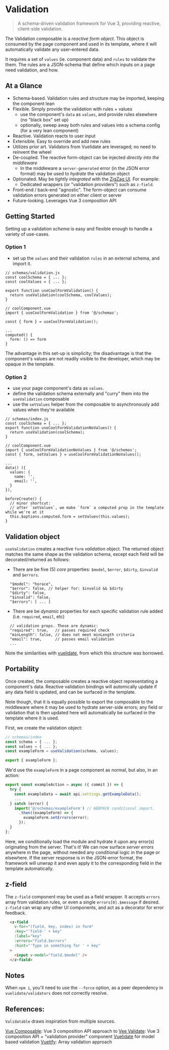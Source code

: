 # Validation

> A schema-driven validation framework for Vue 3, providing reactive, client-side validation.

The Validation composable is a _reactive form object_. This object is consumed by the page component and used in its template, where it will automatically validate any user-entered data.

It requires a set of `values` (ie. component data) and `rules` to validate the them. The rules are a JSON-schema that define which inputs on a page need validation, and how.

## At a Glance

- Schema-based. Validation rules and structure may be imported, keeping the component lean
- Flexible. Simply provide the validation with rules + values
  - use the component's `data` as `values`, and provide rules elsewhere (no "black box" set up)
  - optionally, sweep away both rules and values into a schema config (for a very lean component)
- Reactive. Validation reacts to user input
- Extensible. Easy to override and add new rules
- Utilizes prior art. Validators from Vuelidate are leveraged; no need to reinvent the wheel
- De-coupled. The reactive form-object can be injected _directly into the middleware_
  - In the middleware a `server-generated` error (in the JSON error format) may be used to _hydrate_ the validation object
- Optionated. May be _tightly integrated_ with the [ZigZag UI](https://github.com/apathetic/zigzag-ui). For example:
  - Dedicated wrappers (or "validation providers") such as `z-field`.
- Front-end / back-end "agnostic". The form-object can consume validation errors generated on either client or server
- Future-looking. Leverages Vue 3 composition API

## Getting Started

Setting up a validation _schema_ is easy and flexible enough to handle a variety of use-cases.

### Option 1

- set up the `values` and their validation `rules` in an external schema, and import it.

```
// schemas/validation.js
const coolSchema = { ... };
const coolValues = { ... };

export function useCoolFormValidation() {
  return useValidation(coolSchema, coolValues);
}
```

```
// coolComponent.vue
import { useCoolFormValidation } from '@/schemas';

const { form } = useCoolFormValidation();

...
computed() {
  form: () => form
}
```

The advantage in this set-up is simplicity; the disadvantage is that the component's values are not readily visible to the developer, which may be opaque in the template.

### Option 2

- use your page component's data as `values`.
- define the validation schema externally and "curry" them into the `useValidation` composable
- use the `setValues` helper from the composable to asynchronously add values when they're available

```
// schemas/index.js
const coolSchema = { ... };
export function useCoolFormValidationNoValues() {
  return useValidation(coolSchema);
}
```

```
// coolComponent.vue
import { useCoolFormValidationNoValues } from '@/schemas';
const { form, setValues } = useCoolFormValidationNoValues();

...
data() ({
  values: {
    name: '',
    email: '',
  }
}),

beforeCreate() {
  // minor shortcut:
  // after `setValues`, we make `form` a computed prop in the template while we're at it
  this.$options.computed.form = setValues(this.values);
}
```



## Validation object

`useValidation` creates a reactive `form` _validation_ object. The returned object matches the same shape as the validation schema, except each field will be decorated/returned as follows:

* There are be five (5) _core_ properties: `$model`, `$error`, `$dirty`, `$invalid` and `$errors`.

```
  "$model": "horace",
  "$error": false, // helper for: $invalid && $dirty
  "$dirty": false,
  "$invalid": false,
  "$errors": [ ... ]
```

* There are be _dynamic_ properties for each specific validation rule added (i.e. `required`, `email`, etc)
```
  // validation props. These are dynamic:
  "required": true,   // passes required check
  "minLength": false, // does not meet minLength criteria
  "email": true,      // passes email validation
  ...
```

Note the similarities with [vuelidate](https://github.com/vuelidate), from which this structure was borrowed.


## Portability

Once created, the composable creates a reactive object representating a component's data. Reactive validation bindings will automically update if any data field is updated, and can be surfaced in the template.

Note though, that it is equally possible to export the composable to the middleware where it may be used to hydrate server-side errors; any field or validation that is then updated here will automatically be surfaced in the template where it is used.

First, we create the validation object:

``` js
// schemas/index
const schema = { ... };
const values = { ... };
const exampleForm = useValidation(schema, values);

export { exampleForm };
```

We'd use the `exampleForm` in a page component as normal, but also, in an action:

``` js
export const exampleAction = async ({ commit }) => {
  try {
    const exampleData = await api.settings.getExampleData();
    ...
  } catch (error) {
    import('@/schemas/exampleForm') // WEBPACK conditional import.
      .then((exampleForm) => {
        exampleForm.setErrors(error);
      });
  }
};
```
Here, we conditionally load the module and hydrate it upon any error(s) originating from the server. That's it! We can now surface _server errors_ anywhere in the page, without needed any conditional logic in the page or elsewhere.  If the server response is in the JSON-error format, the framework will unwrap it and even apply it to the corresponding field in the template automatically.


## z-field

The `z-field` component may be used as a field wrapper. It accepts `errors` array from validation rules, or even a single `errors[0].$message` if desired. `z-field` can wrap any other UI components, and act as a decorator for error feedback.

``` html
  <z-field
    v-for="(field, key, index) in form"
    :key="'field-' + key"
    :label="key"
    :errors="field.$errors"
    :hint="'Type in something for ' + key"
  >
    <input v-model="field.$model" />
  </z-field>
```

## Notes

When `npm i`, you'll need to use the `--force` option, as a peer dependency in `vuelidate/validators` does not correctly resolve.

## References:

`Validatable` draws inspiration from multiple sources.

[Vue Composable](https://pikax.me/vue-composable/composable/validation/validation.html): Vue 3 composition API approach to
[Vee Validate](https://logaretm.github.io/vee-validate/): Vue 3 composition API + "validation provider" component
[Vuelidate](https://github.com/vuelidate/vuelidate/blob/master/src/index.js) for model based validation
[Vuetify](https://github.com/vuetifyjs/vuetify/blob/master/packages/vuetify/src/mixins/validatable/index.ts): Array validation approach
